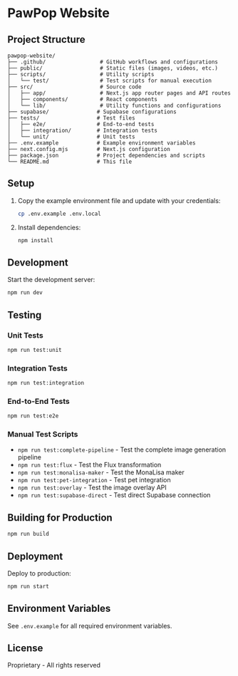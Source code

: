 # PawPop Website

## Project Structure

```
pawpop-website/
├── .github/                 # GitHub workflows and configurations
├── public/                  # Static files (images, videos, etc.)
├── scripts/                 # Utility scripts
│   └── test/                # Test scripts for manual execution
├── src/                     # Source code
│   ├── app/                 # Next.js app router pages and API routes
│   ├── components/          # React components
│   └── lib/                 # Utility functions and configurations
├── supabase/               # Supabase configurations
├── tests/                  # Test files
│   ├── e2e/                # End-to-end tests
│   ├── integration/        # Integration tests
│   └── unit/               # Unit tests
├── .env.example            # Example environment variables
├── next.config.mjs         # Next.js configuration
├── package.json            # Project dependencies and scripts
└── README.md               # This file
```

## Setup

1. Copy the example environment file and update with your credentials:
   ```bash
   cp .env.example .env.local
   ```

2. Install dependencies:
   ```bash
   npm install
   ```

## Development

Start the development server:
```bash
npm run dev
```

## Testing

### Unit Tests
```bash
npm run test:unit
```

### Integration Tests
```bash
npm run test:integration
```

### End-to-End Tests
```bash
npm run test:e2e
```

### Manual Test Scripts
- `npm run test:complete-pipeline` - Test the complete image generation pipeline
- `npm run test:flux` - Test the Flux transformation
- `npm run test:monalisa-maker` - Test the MonaLisa maker
- `npm run test:pet-integration` - Test pet integration
- `npm run test:overlay` - Test the image overlay API
- `npm run test:supabase-direct` - Test direct Supabase connection

## Building for Production

```bash
npm run build
```

## Deployment

Deploy to production:
```bash
npm run start
```

## Environment Variables

See `.env.example` for all required environment variables.

## License

Proprietary - All rights reserved

